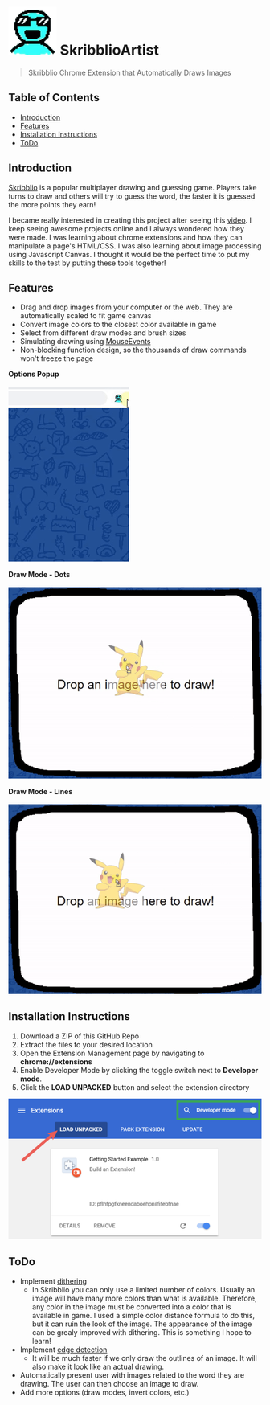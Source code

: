 # ![logo](/images/icon_96(original)/1.png) SkribblioArtist
> Skribblio Chrome Extension that Automatically Draws Images

## Table of Contents
* [Introduction](#introduction)
* [Features](#features)
* [Installation Instructions](#install-instructions)
* [ToDo](#todo)

<a name="introduction"></a>
## Introduction
[Skribblio](http://skribbl.io) is a popular multiplayer drawing and guessing game. Players take turns to draw and others will try to guess the word, the faster it is guessed the more points they earn!

I became really interested in creating this project after seeing this [video](https://www.youtube.com/watch?v=fGMWWyGzRbk). I keep seeing awesome projects online and I always wondered how they were made. I was learning about chrome extensions and how they can manipulate a page's HTML/CSS. I was also learning about image processing using Javascript Canvas. I thought it would be the perfect time to put my skills to the test by putting these tools together!

<a name="features"></a>
## Features
* Drag and drop images from your computer or the web. They are automatically scaled to fit game canvas
* Convert image colors to the closest color available in game
* Select from different draw modes and brush sizes
* Simulating drawing using [MouseEvents](https://developer.mozilla.org/en-US/docs/Web/API/MouseEvent)
* Non-blocking function design, so the thousands of draw commands won't freeze the page

**Options Popup**
<br/><br/>
![Options Popup](/images/readme/options_popup.gif)

**Draw Mode - Dots**
<br/><br/>
![Drawing Dots](/images/readme/draw_dots.gif)

**Draw Mode - Lines**
<br/><br/>
![Drawing Lines](/images/readme/draw_lines.gif)

<a name="install-instructions"></a>
## Installation Instructions
1. Download a ZIP of this GitHub Repo
1. Extract the files to your desired location
1. Open the Extension Management page by navigating to **chrome://extensions**
1. Enable Developer Mode by clicking the toggle switch next to **Developer mode**. 
1. Click the **LOAD UNPACKED** button and select the extension directory

![Installation Guide](/images/readme/install_guide.png)

<a name="todo"></a>
## ToDo
* Implement [dithering](https://www.cyotek.com/blog/an-introduction-to-dithering-images)
    * In Skribblio you can only use a limited number of colors. Usually an image will have many more colors than what is available. Therefore, any color in the image must be converted into a color that is available in game. I used a simple color distance formula to do this, but it can ruin the look of the image. The appearance of the image can be grealy improved with dithering. This is something I hope to learn!
* Implement [edge detection](https://towardsdatascience.com/canny-edge-detection-step-by-step-in-python-computer-vision-b49c3a2d8123)
    * It will be much faster if we only draw the outlines of an image. It will also make it look like an actual drawing.
* Automatically present user with images related to the word they are drawing. The user can then choose an image to draw.
* Add more options (draw modes, invert colors, etc.)
